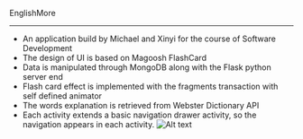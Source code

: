 EnglishMore

---

- An application build by Michael and Xinyi for the course of Software Development
- The design of UI is based on Magoosh FlashCard
- Data is manipulated through MongoDB along with the Flask python server end
- Flash card effect is implemented with the fragments transaction with self defined animator
- The words explanation is retrieved from Webster Dictionary API
- Each activity extends a basic navigation drawer activity, so the navigation appears in each activity.
![Alt text](/screenshots/img.jpg?raw=true "welcome")




